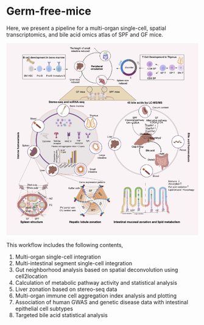 # Germ-free-mice

Here, we present a pipeline for a multi-organ single-cell, spatial transcriptomics, and bile acid omics atlas of SPF and GF mice.

 ![image](https://github.com/BGI-Intestines/Germ-free-mice/blob/master/BGI_intestines.png)

This workflow includes the following contents,

1) Multi-organ single-cell integration
2) Multi-intestinal segment single-cell integration
3) Gut neighborhood analysis based on spatial deconvolution using cell2location
4) Calculation of metabolic pathway activity and statistical analysis
5) Liver zonation based on stereo-seq data
6) Multi-organ immune cell aggregation index analysis and plotting
7) Association of human GWAS and genetic disease data with  intestinal epithelial cell subtypes
8) Targeted bile acid statistical analysis

